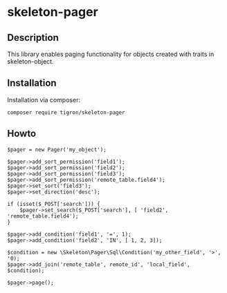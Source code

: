 # skeleton-pager

## Description

This library enables paging functionality for objects created with traits in
skeleton-object.


## Installation

Installation via composer:

    composer require tigron/skeleton-pager

## Howto

    $pager = new Pager('my_object');

	$pager->add_sort_permission('field1');
	$pager->add_sort_permission('field2');
	$pager->add_sort_permission('field3');
	$pager->add_sort_permission('remote_table.field4');
	$pager->set_sort('field3');
	$pager->set_direction('desc');

	if (isset($_POST['search'])) {
		$pager->set_search($_POST['search'], [ 'field2', 'remote_table.field4');
	}

	$pager->add_condition('field1', '=', 1);
	$pager->add_condition('field2', 'IN', [ 1, 2, 3]);

	$condition = new \Skeleton\Pager\Sql\Condition('my_other_field', '>', '0);
	$pager->add_join('remote_table', remote_id', 'local_field', $condition);

	$pager->page();

